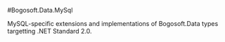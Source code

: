 #Bogosoft.Data.MySql

MySQL-specific extensions and implementations of Bogosoft.Data types targetting .NET Standard 2.0.
